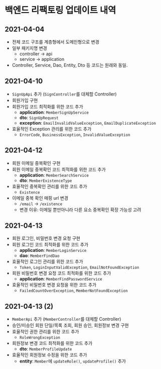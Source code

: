 # 백엔드 리팩토링 업데이트 내역
## 2021-04-04
- 전체 코드 구조를 계층형에서 도메인형으로 변경
- 일부 패키지명 변경
  - controller -> api
  - service -> application
- Controller, Service, Dao, Entity, Dto 등 코드는 원래와 동일.

## 2021-04-10
- `SignUpApi` 추가 (`SignController`를 대체할 Controller)
- 회원가입 구현
- 회원가입 코드 최적화를 위한 코드 추가
  - **application**: `MemberSignUpService`
  - **dto**: `SignUpRequest`
  - **exception**: `EmailInvalidValueException`, `EmailDuplicateException`
- 효율적인 Exception 관리를 위한 코드 추가
  - `ErrorCode`, `BusinessException`, `InvalidValueException`

## 2021-04-12
- 회원 이메일 중복확인 구현
- 회원 이메일 중복확인 코드 최적화를 위한 코드 추가
  - **application**: `MemberSearchService`
  - **dto**: `MemberExistenceType`
- 효율적인 중복확인 관리를 위한 코드 추가
  - `Existence`
- 이메일 중복 확인 매핑 url 변경
  - `/email` -> `/existence`
  - 변경 이유: 이메일 뿐만아니라 다른 요소 중복확인 확장 가능성 고려

## 2021-04-13
- 회원 로그인, 비밀번호 변경 요청 구현
- 회원 로그인 코드 최적화를 위한 코드 추가
  - **application**: `MemberLoginService`
  - **dao**: `MemberFindDao`
- 효율적인 로그인 관리를 위한 코드 추가
  - `Token`, `LoginInputValidException`, `EmailNotFoundException`
- 회원 비밀번호 변경 요청 코드 최적화를 위한 코드 추가
  - **application**: `MemberFindPasswordService`
- 효율적인 비밀번호 변경 요청을 위한 코드 추가
  - `FailedCountOverException`, `MemberNotFoundException`

## 2021-04-13 (2)
- `MemberApi` 추가 (`MemberController`를 대체할 Controller)
- 승인/미승인 회원 단일/목록 조회, 회원 승인, 회원정보 변경 구현
- 효율적인 권한 관리를 위한 코드 추가
  - `RoleWrongException`
- 회원정보 변경 코드 최적화를 위한 코드 추가
  - **dto**: `MemberProfileUpdate`
- 효율적인 회원정보 수정을 위한 코드 추가
  - **entity**: `Member`에 `updateRole()`, `updateProfile()` 추가